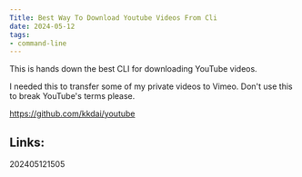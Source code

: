 ```yaml
---
Title: Best Way To Download Youtube Videos From Cli
date: 2024-05-12
tags:
- command-line
---
```


This is hands down the best CLI for downloading YouTube videos.

I needed this to transfer some of my private videos to Vimeo. Don't use this to break YouTube's terms please.

https://github.com/kkdai/youtube


## Links:

202405121505
